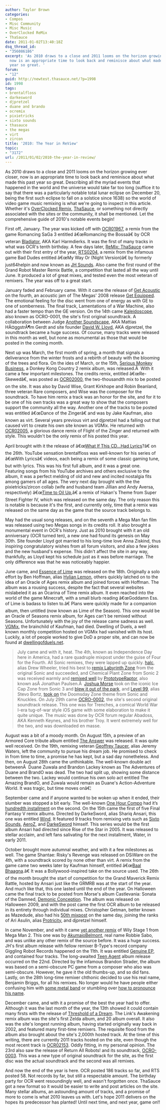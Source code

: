 ```yaml
---
author: Taylor Brown
categories:
- Compos
- Misc Community
- Misc Music
- OverClocked ReMix
- ThaSauce
date: 2011-01-02T13:40:18Z
dsq_thread_id:
- "356086186"
excerpt: 'As 2010 draws to a close and 2011 looms on the horizon growing ever closer,
  now is an appropriate time to look back and reminisce about what made this past
  year so great. '
forum:
- "12"
guid: http://newtest.thasauce.net/?p=1998
id: 1998
tags:
- brentalfloss
- darkesword
- djpretzel
- duane and brando
- ocremix
- pixietricks
- sixto sounds
- thasauce
- the megas
- virt
- zircon
title: '2010: The Year in ReView'
topic:
- "3172"
url: /2011/01/02/2010-the-year-in-review/
---
```


As 2010 draws to a close and 2011 looms on the horizon growing ever closer, now is an appropriate time to look back and reminisce about what made this past year so great. Describing all the myriad events that happened in the world and the universe would take far too long (suffice it to say that there was a particularly notable total lunar eclipse on December 20, being the first such eclipse to fall on a solstice since 1638) so the world of video game music remixing is what we're going to inspect in this article. Whether it's [OverClocked Remix](http://www.ocremix.org), [ThaSauce](http://www.thasauce.net), or something not directly associated with the sites or the community, it shall be mentioned. Let the comprehensive guide of 2010's notable events begin!

First off, January. The year was kicked off with [OCR01967](http://ocremix.org/remix/OCR01967/ "Romancing  the Bossa"), a remix from the game Romancing SaGa 3 entitled â€œRomancing the Bossaâ€ by OCR veteran [Bladiator](http://ocremix.org/artist/4640/bladiator), AKA Karl Harmdierks. It was the first of many tracks in what was OCR's tenth birthday. A few days later, [ReMix: ThaSauce](http://remix.thasauce.net) came out with their first entry of the year, [RTS0204](http://remix.thasauce.net/song/RTS0204/), a remix from the infamous game Bad Dudes entitled â€œMy Way Or (Night Version)â€ by formerly just64helpin and now known as [JH Sounds](http://remix.thasauce.net/mixer/jh-sounds/). Also came the first round of the Grand Robot Master Remix Battle, a competition that lasted all the way until June. It produced a lot of great mixes, and tested even the most veteran of remixers. The year was off to a great start.

January faded and February came. With it came the release of [Get Acoustic](http://themegas.bandcamp.com/album/get-acoustic) on the fourth, an acoustic jam of The Megas' 2008 release [Get Equipped](http://themegas.bandcamp.com/album/get-equipped). The emotional feeling for the disc went from one of energy as with GE to one of somberness. The final track, Lamentations of a War Machine, also had a faster tempo than the GE version. On the 14th came [Kaleidoscope](http://ocremix.org/album/17/kaleidoscope-original-soundtrack), also known as OCRO-0001, the site's first original soundtrack. A collaboration between Judge [Another Soundscape](http://ocremix.org/artist/4751/mattias-haggstrom-gerdt), AKA Mattias HÃ¤ggstrÃ¶m Gerdt and site founder [David W. Lloyd](http://ocremix.org/artist/4279/djpretzel), AKA djpretzel, the soundtrack became a huge success. Of course, many tracks were released in this month as well, but none as monumental as those that would be posted in the coming month.

Next up was March, the first month of spring, a month that signals a deliverance from the winter frosts and a rebirth of beauty with the blooming of the trees and flora. On the ides of March, or the 15th, [Serious Monkey Business](http://ocremix.org/album/18/donkey-kong-country-2-serious-monkey-business), a Donkey Kong Country 2 remix album, was released.Â  With it came a few important milestones. The credits remix, entitled â€œRe-Skewedâ€, was posted as [OCR02000](http://ocremix.org/remix/OCR02000/), the two-thousandth mix to be posted on the site. It was also by David Wise, Grant Kirkhope and Robin Beanland, three veteran Rare composers, and Wise was the composer for the soundtrack. To have him remix a track was an honor for the site, and for it to be one of his own tracks was a great way to show that the composers support the community all the way. Another one of the tracks to be posted was entitled â€œDance of the Zingerâ€ and was by Jake Kaufman, also known as virt. Several years previous virt and djpretzel had a falling out that caused virt to create his own site known as VGMix. He returned with [OCR02005](http://ocremix.org/remix/OCR02005/), a glorious dance remix of Flight of the Zinger and returned with style. This wouldn't be the only remix of his posted this year.

April brought with it the release of â€œ[What If This CD&#8230;Had Lyrics](http://brentalfloss.bandcamp.com/)?â€ on the 26th. YouTube sensation brentalfloss was well-known for his series of â€œWith Lyricsâ€ videos, each being a remix of some classic gaming tune, but with lyrics. This was his first full album, and it was a great one. Featuring songs from his YouTube archives and others exclusive to the album, it was a perfect melding of old and new and incited nostalgia fits among gamers of all ages. The very next day brought with the the pixietricks/zircon collab (wife and husband team Jillian and Andy Aversa, respectively) â€œ[Time to Oil Up](http://ocremix.org/remix/OCR02028/),â€ a remix of Hakan's Theme from Super Street Fighter IV, which was released on the same day. The only reason this is notable is because it's the first, and currently only, time that a remix was released on the same day as the game that the source track belongs to.

May had the usual song releases, and on the seventh a Mega Man fan film was released using two Megas songs in its credits roll. It also brought a monumental event in OCR's history. Just as 2010 brought with it an old anniversary (OCR turned ten), a new one had found its genesis on May 30th. Site founder Lloyd got married to his long-time love Anna Ziskind, thus inspiring congratulatory wishes from all forum visitors, and also a few jokes and the new husband's expense. This didn't affect the site in any way, thankfully, as Lloyd kept his schedule just as it was before marriage. The only difference was that he was noticeably happier.

June came, and [Essence of Lime](http://essenceoflime.revasser.net/) was released on the 18th. Originally a solo effort by Ben Hoffman, alias [Hylian Lemon](http://remix.thasauce.net/mixer/hylian-lemon/), others quickly latched on to the idea of an Oracle of Ages remix album and joined forces with Hoffman. The album was a rousing success, despite the fact that several websites mislabeled it as an Ocarina of Time remix album. It even reached into the world of the game Minecraft, with a small blurb reading â€œGoddamn Ess. of Lime is badass to listen to.â€ Plans were quickly made for a companion album, then untitled (now known as Lime of the Season). This one would be an Oracle of Seasons remix album, for Ages can't be remixed without Seasons. Unfortunately with the joy of the release came sadness as well. [VGMix](http://www.vgmix.com), the brainchild of Kaufman, had died. Dwelling of Duels, a well known monthly competition hosted on VGMix had vanished with its host. Luckily, a lot of people worked to give DoD a proper site, and can now be found at [dwellingofduels.net](http://www.dwellingofduels.net).

>July came and with it, heat. The 4th, known as Independence Day here in America, had a rare quadruple mixpost under the guise of Four for the Fourth. All Sonic remixes, they were lapped up quickly. [halc](http://remix.thasauce.net/mixer/halc/), alias Drew Wheeler, tried his best to [remix Labyrinth Zone](http://ocremix.org/remix/OCR02063/) from the original Sonic and succeeded, and Chemical Plant Zone from Sonic 2 was received warmly and [remixed well](http://ocremix.org/remix/OCR02064/) by [PrototypeRaptor](http://ocremix.org/artist/4781/prototyperaptor), also known asÂ Jonathan Paulsen.Â  [Joshua Morse](http://remix.thasauce.net/mixer/joshua-morse/) took on the iconic Ice Cap Zone from Sonic 3 and [blew it out of the park](http://ocremix.org/remix/OCR02065/), and [Level 99](http://remix.thasauce.net/mixer/level-99/), alias Stevo Bortz, [took on](http://ocremix.org/remix/OCR02066/) the Doomsday Zone theme from Sonic and Knuckles. On July 29th came [OCRO-0002](http://ocremix.org/album/19/trenches-original-soundtrack), the site's second original soundtrack release. This one was for Trenches, a comical World War I-era tug-of-war style iOS game with some elaboration to make it quite unique. The music was done by OCR forum regular Abadoss, AKA Kenneth Keynes, and his brother Troy. It went extremely well for the two, and was downloaded en masse.

August was a bit of a moody month. On August 15th, a preview of an Armored Core tribute album entitled [The Answer](http://ocremix.org/album/19485/the-answer-armored-core-tribute-album-preview-edition) was released. It was quite well received. On the 19th, remixing veteran [Geoffrey Taucer](http://remix.thasauce.net/mixer/geoffrey-taucer/), alias Jeremy Waters, left the community to pursue his dream job. He promised to check in from time to time, a promise he has kept, but a sad day nonetheless. And then, on August 28th came the unthinkable. The well-known double act betweenÂ  Duane Zuwala and Brandon Lackey known as The Adventures of Duane and BrandO was dead. The two had split up, showing some distance between the two. Lackey would continue his own solo act entitled The Amazing BrandO, and Zuwala would remain as Duane's Action-Adventure World. It was tragic, but time moves onâ€¦

September came and if anyone wanted to be woken up when it ended, their slumber was stopped a bit early. The well-known [One Hour Compo](http://compo.thasauce.net/compos/view/OHC) had it&#8217;s [hundredth installment](http://compo.thasauce.net/rounds/view/OHC100) on the second. On the 15th came the first of five Final Fantasy V remix albums. Directed by DarkeSword, alias Shariq Ansari, this one was entitled [Wind](http://ocremix.org/album/20/final-fantasy-v-the-fabled-warriors-i-wind). It featured 9 tracks from remixing vets such as [Sixto Sounds](http://remix.thasauce.net/mixer/sixto-sounds/), [AeroZ](http://remix.thasauce.net/mixer/aeroz/), and [DarkeSword](http://remix.thasauce.net/mixer/darkesword/) himself. This series would be the first album Ansari had directed since Rise of the Star in 2005. It was released to stellar acclaim, and left fans salivating for the next installment, Water, in early 2011.

October brought more autumnal weather, and with it a few milestones as well. The game Shantae: Risky's Revenge was released on DSiWare on the 4th, with a soundtrack scored by none other than virt. A remix from the game came two weeks later by Kaufman himself, entitled â€œ[Baal Bhaagna](http://ocremix.org/remix/OCR02112/).â€ It was a Bollywood-inspired take on the source used. The 26th of the month brought the start of competition for the Grand Maverick Remix Battle, hosted by Ansari just like the GRMRB was at the start of the year. And much like that, this one lasted until the end of the year. On Halloween came the final track to be posted from Morse's album Castlevania: Sonata of the Damned, [Demonic Conception](http://ocremix.org/remix/OCR02119/). The album was released on Halloween 2009, and with the post came the first OCR album to be released in its entirety through individual mixes. Christopher Getman, better known as Mazedude, also had his [50th mixpost](http://ocremix.org/remix/OCR02120/) on the same day, joining the ranks of Ari Asulin, alias [Protricity](http://remix.thasauce.net/mixer/protricity/), and djpretzel himself.

In came November, and with it came [yet another remix](http://ocremix.org/remix/OCR02121/) of Wily Stage 1 from Mega Man 2. This one was by [AkumajoBelmont](http://remix.thasauce.net/mixer/akumajobelmont/), real name Robbie Sabo, and was unlike any other remix of the source before. It was a huge success. JH's first album release with fellow remixer B-Type's record company Giggling Robot Records happened on the 11th. It was entitled [Genuine EP](http://just64helpin.bandcamp.com/album/genuine-ep), and contained four tracks. The long-awaited [Teen Agent](http://ocremix.org/album/21/teen-agent-the-root-of-all-evil) album release occurred on the 22nd. Directed by the infamous Brandon Strader, the album was based on a semi-obscure PC game from a composer who also was semi-obscure. However, he gave it the old thumbs-up, and so did fans. Lastly, on the 28th long-time remixer chthonic decided to use his real name, Benjamin Briggs, for all his remixes. No longer would he have people either confusing him with [some metal band](http://en.wikipedia.org/wiki/Chthonic_(band)) or stumbling over [how to pronounce his name](http://thasauce.net/2010/12/29/2010-the-year-in-review/ "it's kuh-thaw-nick, by the way").

December came, and with it a promise of the best the year had to offer. Although it was the last month of the year, the 13th showed it could contain many firsts with the release of [Threshold of a Dream](http://ocremix.org/album/22/legend-of-zelda-links-awakening-threshold-of-a-dream). The Link's Awakening remix album was the site's first Zelda album, and 20 album overall. It also was the site's longest running album, having started originally way back in 2002, and featured many first-time remixers. The requisite flood from the album also brought about the site's 2,000th hosted track. At the time of this writing, there are currently 2011 tracks hosted on the site, even though the most recent track is [OCR02153](http://ocremix.org/remix/OCR02153/). Oddly fitting, in my personal opinion. The 23rd also saw the release of Return All Robots! and its soundtrack, [OCRO-0003](http://ocremix.org/album/23/return-all-robots-original-soundtrack). This was a new type of original soundtrack for the site, as the first disc was the actual soundtrack and the second was all remixes.

And now the end of the year is here. OCR posted 186 tracks so far, and RTS posted 58. Not records by far, but still a respectable amount. The birthday party for OCR went resoundingly well, and wasn't forgotten once. ThaSauce got a new format so it would be easier to write and post articles on the site. Many stellar albums, an astounding amount of tracks, and a promise of more to come is what 2010 leaves us with. Let's hope 2011 delivers on the hopes its predecessor has planted! Until next time, and next year, game on!!